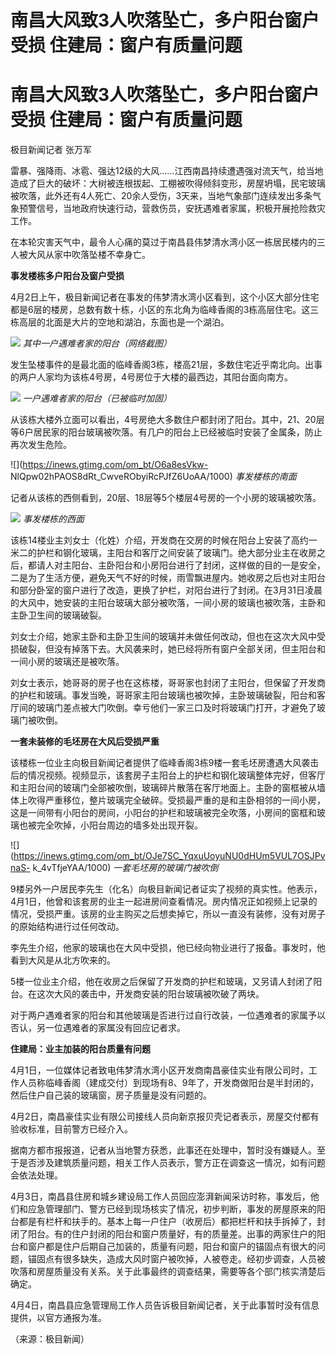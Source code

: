 # 南昌大风致3人吹落坠亡，多户阳台窗户受损 住建局：窗户有质量问题

# 南昌大风致3人吹落坠亡，多户阳台窗户受损 住建局：窗户有质量问题

极目新闻记者 张万军

雷暴、强降雨、冰雹、强达12级的大风……江西南昌持续遭遇强对流天气，给当地造成了巨大的破坏：大树被连根拔起、工棚被吹得倾斜变形，房屋坍塌，民宅玻璃被吹落，此外还有4人死亡、20余人受伤，3天来，当地气象部门连续发出多条气象预警信号，当地政府快速行动，营救伤员，安抚遇难者家属，积极开展抢险救灾工作。

在本轮灾害天气中，最令人心痛的莫过于南昌县伟梦清水湾小区一栋居民楼内的三人被大风从家中吹落坠楼不幸身亡。

**事发楼栋多户阳台及窗户受损**

4月2日上午，极目新闻记者在事发的伟梦清水湾小区看到，这个小区大部分住宅都是6层的楼房，总数有数十栋，小区的东北角为临峰香阁的3栋高层住宅。这三栋高层的北面是大片的空地和湖泊，东面也是一个湖泊。

![](https://inews.gtimg.com/om_bt/OceXZuttVLggiBhM7qT9lrOziTvjQqCQPOQ4UVnDDMX_4AA/1000)
_其中一户遇难者家的阳台（网络截图）_

发生坠楼事件的是最北面的临峰香阁3栋，楼高21层，多数住宅近乎南北向。出事的两户人家均为该栋4号房，4号房位于大楼的最西边，其阳台面向南方。

![](https://inews.gtimg.com/om_bt/OFG57AzDnbFLRKWSeDRa9VcwtNLyKOnlfFNto_ey4tygIAA/1000)
_一户遇难者家的阳台（已被临时加固）_

从该栋大楼外立面可以看出，4号房绝大多数住户都封闭了阳台。其中，21、20层等6户居民家的阳台玻璃被吹落。有几户的阳台上已经被临时安装了金属条，防止再次发生危险。

![](https://inews.gtimg.com/om_bt/O6a8esVkw-
NlQpw02hPAOS8dRt_CwveRObyiRcPJfZ6UoAA/1000) _事发楼栋的南面_

记者从该栋的西侧看到，20层、18层等5个楼层4号房的一个小房的玻璃被吹落。

![](https://inews.gtimg.com/om_bt/OFrOxgCeB2SoxBo4ngi0dpYy5EptqcOWW7xO7pv2K71QgAA/1000)
_事发楼栋的西面_

该栋14楼业主刘女士（化姓）介绍，开发商在交房的时候在阳台上安装了高约一米二的护栏和钢化玻璃，主阳台和客厅之间安装了玻璃门。绝大部分业主在收房之后，都请人对主阳台、主卧阳台和小房阳台进行了封闭，这样做的目的一是安全，二是为了生活方便，避免天气不好的时候，雨雪飘进屋内。她收房之后也对主阳台和部分卧室的窗户进行了改造，更换了护栏，对阳台进行了封闭。在3月31日凌晨的大风中，她安装的主阳台玻璃大部分被吹落，一间小房的玻璃也被吹落，主卧和主卧卫生间的玻璃破裂。

刘女士介绍，她家主卧和主卧卫生间的玻璃并未做任何改动，但也在这次大风中受损破裂，但没有掉落下去。大风袭来时，她已经将所有窗户全部关闭，但主阳台和一间小房的玻璃还是被吹落。

刘女士表示，她哥哥的房子也在这栋楼，哥哥家也封闭了主阳台，但保留了开发商的护栏和玻璃。事发当晚，哥哥家主阳台玻璃也被吹掉，主卧玻璃破裂，阳台和客厅间的玻璃门差点被大门吹倒。幸亏他们一家三口及时将玻璃门打开，才避免了玻璃门被吹倒。

**一套未装修的毛坯房在大风后受损严重**

该楼栋一位业主向极目新闻记者提供了临峰香阁3栋9楼一套毛坯房遭遇大风袭击后的情况视频。视频显示，该套房子主阳台上的护栏和钢化玻璃整体完好，但客厅和主阳台间的玻璃门全部被吹倒，玻璃碎片散落在客厅地面上。主卧的窗框被从墙体上吹得严重移位，整片玻璃完全破碎。受损最严重的是和主卧相邻的一间小房，这是一间带有小阳台的房间，小阳台的护栏和玻璃被完全吹落，小房间的窗框和玻璃也被完全吹掉，小阳台周边的墙多处出现开裂。

![](https://inews.gtimg.com/om_bt/OJe7SC_YqxuUoyuNU0dHUm5VUL7OSJPvnaS-
k_4vTfjeYAA/1000) _一套毛坯房的玻璃门被吹倒_

9楼另外一户居民李先生（化名）向极目新闻记者证实了视频的真实性。他表示，4月1日，他曾和该套房的业主一起进房间查看情况。房内情况正如视频上记录的情况，受损严重。该房的业主购买之后想卖掉它，所以一直没有装修，没有对房子的原始结构进行过任何改动。

李先生介绍，他家的玻璃也在大风中受损，他已经向物业进行了报备。事发时，他看到大风是从北方吹来的。

5楼一位业主介绍，他在收房之后保留了开发商的护栏和玻璃，又另请人封闭了阳台。在这次大风的袭击中，开发商安装的阳台玻璃被吹破了两块。

对于两户遇难者家的阳台和其他玻璃是否进行过自行改装，一位遇难者的家属予以否认，另一位遇难者的家属没有回应记者求。

**住建局：业主加装的阳台质量有问题**

4月1日，一位媒体记者致电伟梦清水湾小区开发商南昌豪佳实业有限公司时，工作人员称临峰香阁（建成交付）到现场有8、9年了，开发商做阳台是半封闭的，然后住户自己装的玻璃窗，房子质量是没有问题的。

4月2日，南昌豪佳实业有限公司接线人员向新京报贝壳记者表示，房屋交付都有验收标准，目前警方已经介入。

据南方都市报报道，记者从当地警方获悉，此事还在处理中，暂时没有嫌疑人。至于是否涉及建筑质量问题，相关工作人员表示，警方正在调查这一情况，如有问题会依法处理。

4月3日，南昌县住房和城乡建设局工作人员回应澎湃新闻采访时称，事发后，他们和应急管理部门、警方已经到现场核实了情况，初步判断，事发的房屋原来的阳台都是有栏杆和扶手的。基本上每一户住户（收房后）都把栏杆和扶手拆掉了，封闭了阳台。有的住户封闭的阳台和窗户质量好，有的质量差。出事的两家住户的阳台和窗户都是住户后期自己加装的，质量有问题，阳台和窗户的锚固点有很大的问题，锚固点有很多缺失，造成大风时窗户被吹掉，人被卷走。经初步调查，人员被吹落和房屋质量没有关系。关于此事最终的调查结果，需要等各个部门核实清楚后确定。

4月4日，南昌县应急管理局工作人员告诉极目新闻记者，关于此事暂时没有信息提供，以官方通报为准。

（来源：极目新闻）

